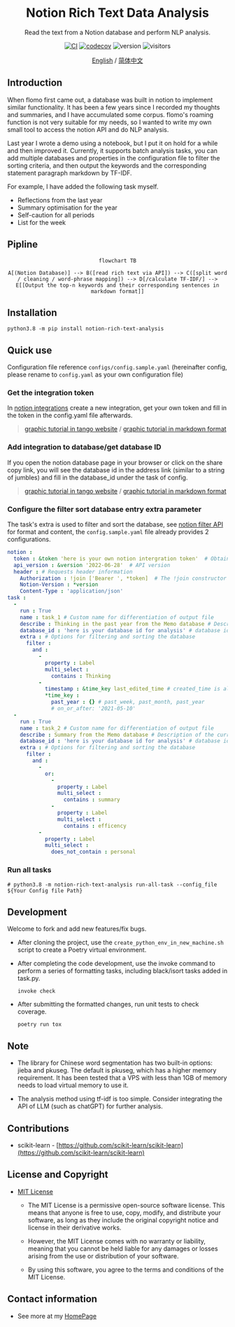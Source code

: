 # <center>Notion Rich Text Data Analysis</center>

<div style="text-align:center">

Read the text from a Notion database and perform NLP analysis.

[![CI](https://github.com/dario-github/notion_rich_text_analysis/actions/workflows/main.yml/badge.svg)](https://github.com/dario-github/notion_rich_text_analysis/actions/workflows/main.yml)
[![codecov](https://codecov.io/gh/dario-github/notion_rich_text_analysis/branch/main/graph/badge.svg?token=ehzYhousD3)](https://codecov.io/gh/dario-github/notion_rich_text_analysis)
![version](https://img.shields.io/badge/version-1.0.1-green.svg?maxAge=259200)
![visitors](https://visitor-badge.glitch.me/badge?page_id=dario-github.notion_rich_text_analysis&left_color=gray&right_color=green)

[English](./README.md) / [简体中文](./README.zh.md)

</div>

## Introduction

When flomo first came out, a database was built in notion to implement similar functionality. It has been a few years since I recorded my thoughts and summaries, and I have accumulated some corpus. flomo's roaming function is not very suitable for my needs, so I wanted to write my own small tool to access the notion API and do NLP analysis.

Last year I wrote a demo using a notebook, but I put it on hold for a while and then improved it. Currently, it supports batch analysis tasks, you can add multiple databases and properties in the configuration file to filter the sorting criteria, and then output the keywords and the corresponding statement paragraph markdown by TF-IDF.

For example, I have added the following task myself.

- Reflections from the last year
- Summary optimisation for the year
- Self-caution for all periods
- List for the week

## Pipline

<div style="text-align:center">

```mermaid
flowchart TB

A[(Notion Database)] --> B([read rich text via API]) --> C([split word / cleaning / word-phrase mapping]) --> D[/calculate TF-IDF/] --> E[[Output the top-n keywords and their corresponding sentences in markdown format]]
```

</div>

## Installation

```shell
python3.8 -m pip install notion-rich-text-analysis
```

## Quick use

Configuration file reference ``configs/config.sample.yaml`` (hereinafter config, please rename to ``config.yaml`` as your own configuration file)

### Get the integration token

In [notion integrations](https://www.notion.so/my-integrations/) create a new integration, get your own token and fill in the token in the config.yaml file afterwards.

> [graphic tutorial in tango website](https://app.tango.us/app/workflow/6e53c348-79b6-4ed3-8c75-46f5ddb996da?utm_source=markdown&utm_medium=markdown&utm_campaign=workflow%20export%20links) / [graphic tutorial in markdown format](./docs/tango/get_the_integration_token.md)

### Add integration to database/get database ID

If you open the notion database page in your browser or click on the share copy link, you will see the database id in the address link (similar to a string of jumbles) and fill in the database_id under the task of config.

> [graphic tutorial in tango website](https://app.tango.us/app/workflow/7e95c7df-af73-4748-9bf7-11efc8e24f2a?utm_source=markdown&utm_medium=markdown&utm_campaign=workflow%20export%20links) / [graphic tutorial in markdown format](./docs/tango/add_integration_to_database.md)

### Configure the filter sort database entry extra parameter

The task's extra is used to filter and sort the database, see [notion filter API](https://developers.notion.com/reference/post-database-query-filter#property-filter-object) for format and content, the `config.sample.yaml` file already provides 2 configurations.

```yaml
notion :
  token : &token 'here is your own notion intergration token'  # Obtain your own token from notion intergration: https://www.notion.so/my-integrations/
  api_version : &version '2022-06-28'  # API version
  header : # Requests header information
    Authorization : !join ['Bearer ', *token]  # The !join constructor needs to be added in python
    Notion-Version : *version 
    Content-Type : 'application/json'
task :
  - 
    run : True
    name : task_1 # Custom name for differentiation of output file
    describe : Thinking in the past year from the Memo database # Description of the current task, used to record what the task is to do
    database_id : 'here is your database id for analysis' # database id
    extra : # Options for filtering and sorting the database
      filter :
        and :
          - 
            property : Label
            multi_select :
              contains : Thinking
          - 
            timestamp : &time_key last_edited_time # created_time is also available
            *time_key : 
              past_year : {} # past_week, past_month, past_year
              # on_or_after: '2021-05-10'
  - 
    run : True
    name : task_2 # Custom name for differentiation of output file
    describe : Summary from the Memo database # Description of the current task, used to record what the task is to do
    database_id : 'here is your database id for analysis' # database id
    extra : # Options for filtering and sorting the database
      filter :
        and :
          - 
            or:
              - 
                property : Label
                multi_select : 
                  contains : summary
              - 
                property : Label
                multi_select : 
                  contains : efficency
          - 
            property : Label
            multi_select :
              does_not_contain : personal
```

### Run all tasks

```shell
# python3.8 -m notion-rich-text-analysis run-all-task --config_file ${Your Config file Path}
```

## Development

Welcome to fork and add new features/fix bugs.

- After cloning the project, use the `create_python_env_in_new_machine.sh` script to create a Poetry virtual environment.

- After completing the code development, use the invoke command to perform a series of formatting tasks, including black/isort tasks added in task.py.
  
    ```shell
    invoke check
    ```

- After submitting the formatted changes, run unit tests to check coverage.

    ```shell
    poetry run tox

    ```

## Note

- The library for Chinese word segmentation has two built-in options: jieba and pkuseg. The default is pkuseg, which has a higher memory requirement. It has been tested that a VPS with less than 1GB of memory needs to load virtual memory to use it.

- The analysis method using tf-idf is too simple. Consider integrating the API of LLM (such as chatGPT) for further analysis.

## Contributions

- scikit-learn - [https://github.com/scikit-learn/scikit-learn](https://github.com/scikit-learn/scikit-learn)

## License and Copyright

- [MIT License](./LICENSE)
  - The MIT License is a permissive open-source software license. This means that anyone is free to use, copy, modify, and distribute your software, as long as they include the original copyright notice and license in their derivative works.

  - However, the MIT License comes with no warranty or liability, meaning that you cannot be held liable for any damages or losses arising from the use or distribution of your software.

  - By using this software, you agree to the terms and conditions of the MIT License.

## Contact information

- See more at my [HomePage](https://github.com/dario-github)
